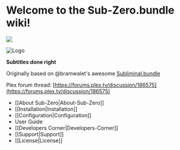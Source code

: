 # Welcome to the Sub-Zero.bundle wiki!
[![](https://img.shields.io/github/release/pannal/Sub-Zero.bundle.svg?style=flat)](https://github.com/pannal/Sub-Zero.bundle/releases)

![Logo](https://github.com/pannal/Sub-Zero.bundle/blob/master/Wiki/Images/subzero.gif)

**Subtitles done right**

Originally based on @bramwalet's awesome [Subliminal.bundle](https://github.com/bramwalet/Subliminal.bundle)

Plex forum thread: [https://forums.plex.tv/discussion/186575](https://forums.plex.tv/discussion/186575)

* [[About Sub-Zero|About-Sub-Zero]]
* [[Installation|Installation]]
* [[Configuration|Configuration]]
* User Guide
* [[Developers Corner|Developers-Corner]]
* [[Support|Support]]
* [[License|License]]
